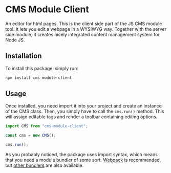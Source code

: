 # CMS Module Client
An editor for html pages. This is the client side part of the JS CMS module tool. It lets you edit a webpage in a WYSIWYG way. Together with the server side module, it creates nicely integrated content management system for Node JS.

## Installation
To install this package, simply run:
```sh
npm install cms-module-client
```

## Usage
Once installed, you need import it into your project and create an instance of the CMS class. Then, you simply have to call the `cms.run()` method. This will assign editable tags and render a toolbar containing editing options.

```js
import CMS from "cms-module-client";

const cms = new CMS();

cms.run();
```

As you probably noticed, the package uses import syntax, which means that you need a module bundler of some sort. [Webpack](https://webpack.js.org/guides/installation) is recommended, but [other bundlers](https://medium.com/@ajmeyghani/javascript-bundlers-a-comparison-e63f01f2a364#b306) are also available.